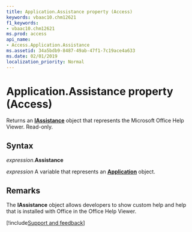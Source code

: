 ```yaml
---
title: Application.Assistance property (Access)
keywords: vbaac10.chm12621
f1_keywords:
- vbaac10.chm12621
ms.prod: access
api_name:
- Access.Application.Assistance
ms.assetid: 34a5bdb9-8487-49ab-47f1-7c19ace4a633
ms.date: 02/01/2019
localization_priority: Normal
---
```



# Application.Assistance property (Access)

Returns an **[IAssistance](Office.IAssistance.md)** object that represents the Microsoft Office Help Viewer. Read-only.


## Syntax

_expression_.**Assistance**

_expression_ A variable that represents an **[Application](Access.Application.md)** object.


## Remarks

The **IAssistance** object allows developers to show custom help and help that is installed with Office in the Office Help Viewer.




[!include[Support and feedback](~/includes/feedback-boilerplate.md)]